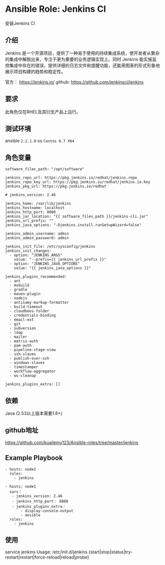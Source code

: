 # Ansible Role: Jenkins CI

安装Jenkins CI

## 介绍
Jenkins 是一个开源项目，提供了一种易于使用的持续集成系统，使开发者从繁杂的集成中解脱出来，专注于更为重要的业务逻辑实现上。同时 Jenkins 能实施监控集成中存在的错误，提供详细的日志文件和提醒功能，还能用图表的形式形象地展示项目构建的趋势和稳定性。

官方： https://jenkins.io/
github: https://github.com/jenkinsci/jenkins

## 要求

此角色仅在RHEL及其衍生产品上运行。

## 测试环境

ansible `2.2.1.0`
os `Centos 6.7 X64`

## 角色变量
    software_files_path: "/opt/software"

    jenkins_repo_url: https://pkg.jenkins.io/redhat/jenkins.repo
    jenkins_repo_key_url: https://pkg.jenkins.io/redhat/jenkins.io.key
    jenkins_pkg_url: https://pkg.jenkins.io/redhat

    # jenkins_version: 2.46

    jenkins_home: /var/lib/jenkins
    jenkins_hostname: localhost
    jenkins_http_port: 8080
    jenkins_jar_location: "{{ software_files_path }}/jenkins-cli.jar"
    jenkins_url_prefix: ""
    jenkins_java_options: "-Djenkins.install.runSetupWizard=false"

    jenkins_admin_username: admin
    jenkins_admin_password: admin

    jenkins_init_file: /etc/sysconfig/jenkins
    jenkins_init_changes:
      - option: "JENKINS_ARGS"
        value: "--prefix={{ jenkins_url_prefix }}"
      - option: "JENKINS_JAVA_OPTIONS"
        value: "{{ jenkins_java_options }}"
        
    jenkins_plugins_recommended:    
      - ant
      - msbuild
      - gradle
      - maven-plugin
      - nodejs
      - antisamy-markup-formatter
      - build-timeout
      - cloudbees-folder
      - credentials-binding
      - email-ext
      - git
      - subversion
      - ldap
      - mailer
      - matrix-auth
      - pam-auth
      - pipeline-stage-view
      - ssh-slaves
      - publish-over-ssh
      - windows-slaves
      - timestamper
      - workflow-aggregator
      - ws-cleanup
      
    jenkins_plugins_extra: []


## 依赖
Java (2.53以上版本需要1.8+)

## github地址
https://github.com/kuailemy123/Ansible-roles/tree/master/jenkins

## Example Playbook
    - hosts: node1
      roles:
        - jenkins
        
    - hosts: node1
      vars：
       - jenkins_version: 2.46
       - jenkins_http_port： 8888
       - jenkins_plugins_extra：
           - display-console-output
           - ansible
      roles:
        - jenkins
        
## 使用
service jenkins
Usage: /etc/init.d/jenkins {start|stop|status|try-restart|restart|force-reload|reload|probe}
